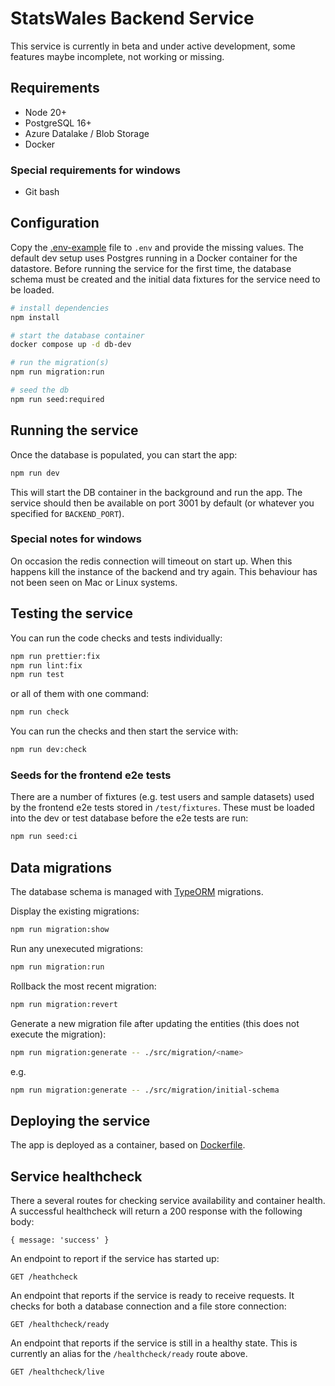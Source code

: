 # StatsWales Backend Service

This service is currently in beta and under active development, some features maybe incomplete, not working or missing.

## Requirements

-   Node 20+
-   PostgreSQL 16+
-   Azure Datalake / Blob Storage
-   Docker

### Special requirements for windows

- Git bash

## Configuration

Copy the [.env-example](.env-example) file to `.env` and provide the missing values. The default dev setup uses Postgres
running in a Docker container for the datastore. Before running the service for the first time, the database schema must
be created and the initial data fixtures for the service need to be loaded.

```bash
# install dependencies
npm install

# start the database container
docker compose up -d db-dev

# run the migration(s)
npm run migration:run

# seed the db
npm run seed:required
```

## Running the service

Once the database is populated, you can start the app:

```bash
npm run dev
```

This will start the DB container in the background and run the app. The service should then be available on port 3001
by default (or whatever you specified for `BACKEND_PORT`).

### Special notes for windows

On occasion the redis connection will timeout on start up.  When this happens kill the instance of the backend and
try again.  This behaviour has not been seen on Mac or Linux systems.

## Testing the service

You can run the code checks and tests individually:

```bash
npm run prettier:fix
npm run lint:fix
npm run test
```

or all of them with one command:

```bash
npm run check
```

You can run the checks and then start the service with:

```bash
npm run dev:check
```

### Seeds for the frontend e2e tests

There are a number of fixtures (e.g. test users and sample datasets) used by the frontend e2e tests stored in
`/test/fixtures`. These must be loaded into the dev or test database before the e2e tests are run:

```bash
npm run seed:ci
```

## Data migrations

The database schema is managed with [TypeORM](https://typeorm.io/) migrations.

Display the existing migrations:

```bash
npm run migration:show
```

Run any unexecuted migrations:

```bash
npm run migration:run
```

Rollback the most recent migration:

```bash
npm run migration:revert
```

Generate a new migration file after updating the entities (this does not execute the migration):

```bash
npm run migration:generate -- ./src/migration/<name>
```

e.g.
```bash
npm run migration:generate -- ./src/migration/initial-schema
```

## Deploying the service

The app is deployed as a container, based on [Dockerfile](Dockerfile).

## Service healthcheck

There a several routes for checking service availability and container health. A successful healthcheck will return a
200 response with the following body:
```
{ message: 'success' }
```

An endpoint to report if the service has started up:
```
GET /heathcheck
```

An endpoint that reports if the service is ready to receive requests. It checks for both a database connection and a
file store connection:
```
GET /healthcheck/ready
```

An endpoint that reports if the service is still in a healthy state. This is currently an alias for the
`/healthcheck/ready` route above.
```
GET /healthcheck/live
```
